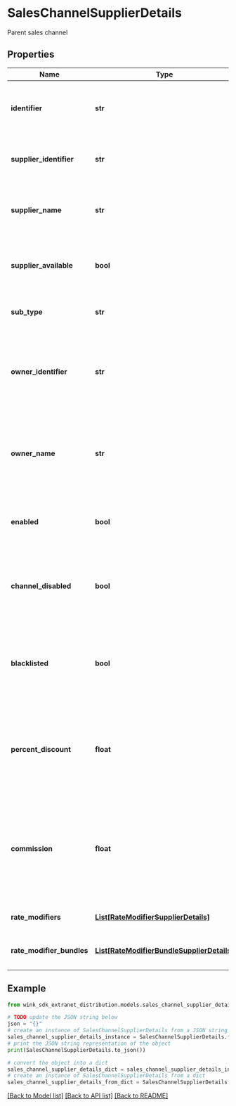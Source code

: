 # SalesChannelSupplierDetails

Parent sales channel

## Properties

Name | Type | Description | Notes
------------ | ------------- | ------------- | -------------
**identifier** | **str** | Unique record identifier of this segment / account | 
**supplier_identifier** | **str** | Channel is owned by this supplier identifier. | 
**supplier_name** | **str** | Name of property / supplier that owns this channel | 
**supplier_available** | **bool** | Flag when supplier not available. E.g. Hotel disables property | [optional] [default to True]
**sub_type** | **str** | What type of segment of channel is this. | 
**owner_identifier** | **str** | A specific identifier for the company / corporation / travel agency that is retrieving the rates | 
**owner_name** | **str** | Name of the owner / affiliate. &#x60;Hotel booking engine&#x60; when it&#39;s the booking engine. | 
**enabled** | **bool** | Flag the supplier can use to enable / disable this channel | [optional] [default to True]
**channel_disabled** | **bool** | System override by reactive to disable. E.g. Platform disables supplier. | [optional] 
**blacklisted** | **bool** | A way to blacklist a specific channel a property doesn&#39;t want to send blocking to. | 
**percent_discount** | **float** | Percent discount on this channel and all its children [unless configured at the child level]. | [optional] 
**commission** | **float** | Amount of sales commission earned through this channel and all its children [unless configured at the child level]. | [optional] 
**rate_modifiers** | [**List[RateModifierSupplierDetails]**](RateModifierSupplierDetails.md) | Promotions for this channel | [optional] 
**rate_modifier_bundles** | [**List[RateModifierBundleSupplierDetails]**](RateModifierBundleSupplierDetails.md) | Promotion bundles for this channel | [optional] 

## Example

```python
from wink_sdk_extranet_distribution.models.sales_channel_supplier_details import SalesChannelSupplierDetails

# TODO update the JSON string below
json = "{}"
# create an instance of SalesChannelSupplierDetails from a JSON string
sales_channel_supplier_details_instance = SalesChannelSupplierDetails.from_json(json)
# print the JSON string representation of the object
print(SalesChannelSupplierDetails.to_json())

# convert the object into a dict
sales_channel_supplier_details_dict = sales_channel_supplier_details_instance.to_dict()
# create an instance of SalesChannelSupplierDetails from a dict
sales_channel_supplier_details_from_dict = SalesChannelSupplierDetails.from_dict(sales_channel_supplier_details_dict)
```
[[Back to Model list]](../README.md#documentation-for-models) [[Back to API list]](../README.md#documentation-for-api-endpoints) [[Back to README]](../README.md)


